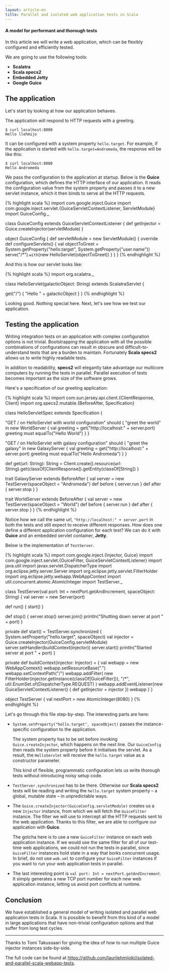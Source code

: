 ```yaml
---
layout: article-en
title: Parallel and isolated web application tests in Scala
---
```

#### A model for performant and thorough tests

In this article we will write a web application, which can be flexibly
configured and efficiently tested.

We are going to use the following tools:

* **Scalatra**
* **Scala specs2**
* **Embedded Jetty**
* **Google Guice**

## The application

Let's start by looking at how our application behaves.

The application will respond to HTTP requests with a greeting.

    $ curl localhost:8080
    Hello llehmijo

It can be configured with a system property `hello.target`. For example, if the
application is started with `hello.target=Andromeda`, the response will be like
this:

    $ curl localhost:8080
    Hello Andromeda

We pass the configuration to the application at startup. Below is the **Guice**
configuration, which defines the HTTP interface of our application. It reads the
configuration value from the system property and passes it to a new servlet
instance, which it then binds to serve all the HTTP requests.

{% highlight scala %}
import com.google.inject.Guice
import com.google.inject.servlet.{GuiceServletContextListener, ServletModule}
import GuiceConfig._

class GuiceConfig extends GuiceServletContextListener {
  def getInjector = Guice.createInjector(servletModule)
}

object GuiceConfig {
  def servletModule = new ServletModule() {
    override def configureServlets() {
      val objectToGreet = System.getProperty("hello.target", System.getProperty("user.name"))
      serve("/*").`with`(new HelloServlet(objectToGreet))
    }
  }
}
{% endhighlight %}

And this is how our servlet looks like:

{% highlight scala %}
import org.scalatra._

class HelloServlet(galacticObject: String) extends ScalatraServlet {

  get("/") {
    "Hello " + galacticObject
  }
}
{% endhighlight %}

Looking good. Nothing special here. Next, let's see how we test our application.

## Testing the application

Writing integration tests on an application with complex configuration options
is not trivial. Bootstrapping the application with all the possible
combinations of configurations can result in obscure and difficult-to-understand
tests that are a burden to maintain. Fortunately **Scala specs2** allows us to write
highly readable tests.

In addition to readability, **specs2** will elegantly take advantage our
multicore computers by running the tests in parallel. Parallel execution of
tests becomes important as the size of the software grows.

Here's a specification of our greeting application:

{% highlight scala %}
import com.sun.jersey.api.client.{ClientResponse, Client}
import org.specs2.mutable.{BeforeAfter, Specification}

class HelloServletSpec extends Specification {

  "GET / on HelloServlet with world configuration" should {
    "greet the world" in new WorldServer {
      val greeting = get("http://localhost:" + server.port)
      greeting must equalTo("Hello World")
    }
  }

  "GET / on HelloServlet with galaxy configuration" should {
    "greet the galaxy" in new GalaxyServer {
      val greeting = get("http://localhost:" + server.port)
      greeting must equalTo("Hello Andromeda")
    }
  }

  def get(url: String): String =
    Client.create().resource(url: String).get(classOf[ClientResponse]).getEntity(classOf[String])
}

trait GalaxyServer extends BeforeAfter {
  val server = new TestServer(spaceObject = "Andromeda")
  def before { server.run }
  def after { server.stop }
}

trait WorldServer extends BeforeAfter {
  val server = new TestServer(spaceObject = "World")
  def before { server.run }
  def after { server.stop }
}
{% endhighlight %}

Notice how we call the same url, `"http://localhost:" + server.port` in both the
tests and still expect to receive different responses. How does one define a
different application configuration for each test? We can do it with **Guice**
and an embedded servlet container, **Jetty**.

Below is the implementation of `TestServer`.

{% highlight scala %}
import com.google.inject.{Injector, Guice}
import com.google.inject.servlet.{GuiceFilter, GuiceServletContextListener}
import java.util
import javax.servlet.DispatcherType
import org.eclipse.jetty.server.Server
import org.eclipse.jetty.servlet.FilterHolder
import org.eclipse.jetty.webapp.WebAppContext
import util.concurrent.atomic.AtomicInteger
import TestServer._

class TestServer(val port: Int = nextPort.getAndIncrement, spaceObject: String) {
  val server = new Server(port)

  def run() {
    start()
  }

  def stop() {
    server.stop()
    server.join()
    println("Shutting down server at port " + port)
  }

  private def start() = TestServer.synchronized {
    System.setProperty("hello.target", spaceObject)
    val injector = Guice.createInjector(GuiceConfig.servletModule)
    server.setHandler(buildContext(injector))
    server.start()
    println("Started server at port " + port)
  }

  private def buildContext(injector: Injector) = {
    val webapp = new WebAppContext()
    webapp.setResourceBase(".")
    webapp.setContextPath("/")
    webapp.addFilter(
      new FilterHolder(injector.getInstance(classOf[GuiceFilter])),
      "/*", util.EnumSet.of(DispatcherType.REQUEST)
    )
    webapp.addEventListener(new GuiceServletContextListener() {
      def getInjector = injector
    })
    webapp
  }
}

object TestServer {
  val nextPort = new AtomicInteger(8080)
}
{% endhighlight %}

Let's go through this file step-by-step. The interesting parts are here:

* `System.setProperty("hello.target", spaceObject)` passes the instance-specific
  configuration to the application.

  The system property has to be set before invoking `Guice.createInjector`,
  which happens on the next line. Our `GuiceConfig` then reads the system
  property before it initialises the servlet. As a result, the `HelloServlet`
  will receive the `hello.target` value as a constructor parameter.

  This kind of flexible, programmatic configuration lets us write thorough tests
  without introducing noisy setup code.

* `TestServer.synchronized` has to be there. Otherwise our **Scala specs2**
  tests will be reading and writing the `hello.target` system property – a
  global, mutable state – in unpredictable ways.

* The `Guice.createInjector(GuiceConfig.servletModule)` creates us a new
  `Injector` instance, from which we will fetch the `GuiceFilter` instance. The
  filter we will use to intercept all the HTTP requests sent to the web
  application. Thanks to this filter, we are able to configure our application
  with **Guice**.

  The gotcha here is to use a new `GuiceFilter` instance on each web application
  instance. If we would use the same filter for all of our test-time web
  applications, we could not run the tests in parallel, since `GuiceFilter`
  instances hold state in a way that borks concurrent usage. In brief, do not
  use `web.xml` to configure your `GuiceFilter` instances if you want to run
  your web application tests in parallel.

* The last interesting point is `val port: Int = nextPort.getAndIncrement`. It
  simply generates a new TCP port number for each new web application instance,
  letting us avoid port conflicts at runtime.

## Conclusion

We have established a general model of writing isolated and parallel web
application tests in Scala. It is possible to benefit from this kind of a model
in large applications that have non-trivial configuration options and that
suffer from long test cycles.

* * *

Thanks to Tomi Takussaari for giving the idea of how to run multiple Guice
injector instances side-by-side.

The full code can be found at
<https://github.com/laurilehmijoki/isolated-and-parallel-scala-webapp-tests>.
